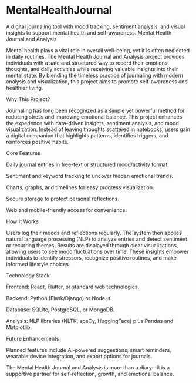 # MentalHealthJournal
A digital journaling tool with mood tracking, sentiment analysis, and visual insights to support mental health and self-awareness.
Mental Health Journal and Analysis

Mental health plays a vital role in overall well-being, yet it is often neglected in daily routines. The Mental Health Journal and Analysis project provides individuals with a safe and structured way to record their emotions, thoughts, and daily activities while receiving valuable insights into their mental state. By blending the timeless practice of journaling with modern analysis and visualization, this project aims to promote self-awareness and healthier living.

Why This Project?

Journaling has long been recognized as a simple yet powerful method for reducing stress and improving emotional balance. This project enhances the experience with data-driven insights, sentiment analysis, and mood visualization. Instead of leaving thoughts scattered in notebooks, users gain a digital companion that highlights patterns, identifies triggers, and reinforces positive habits.

Core Features

Daily journal entries in free-text or structured mood/activity format.

Sentiment and keyword tracking to uncover hidden emotional trends.

Charts, graphs, and timelines for easy progress visualization.

Secure storage to protect personal reflections.

Web and mobile-friendly access for convenience.

How It Works

Users log their moods and reflections regularly. The system then applies natural language processing (NLP) to analyze entries and detect sentiment or recurring themes. Results are displayed through clear visualizations, allowing users to see mood fluctuations over time. These insights empower individuals to identify stressors, recognize positive routines, and make informed lifestyle choices.

Technology Stack

Frontend: React, Flutter, or standard web technologies.

Backend: Python (Flask/Django) or Node.js.

Database: SQLite, PostgreSQL, or MongoDB.

Analysis: NLP libraries (NLTK, spaCy, HuggingFace) plus Pandas and Matplotlib.

Future Enhancements

Planned features include AI-powered suggestions, smart reminders, wearable device integration, and export options for journals.

The Mental Health Journal and Analysis is more than a diary—it is a supportive partner for self-reflection, growth, and emotional balance.
